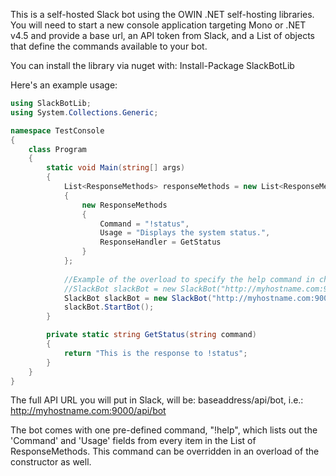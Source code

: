 This is a self-hosted Slack bot using the OWIN .NET self-hosting libraries. You will need to start a new console application targeting Mono or .NET v4.5 and provide a base url, an API token from Slack, and a List of objects that define the commands available to your bot. 

You can install the library via nuget with: Install-Package SlackBotLib

Here's an example usage:
```c#
using SlackBotLib;
using System.Collections.Generic;

namespace TestConsole
{
    class Program
    {
        static void Main(string[] args)
        {
            List<ResponseMethods> responseMethods = new List<ResponseMethods>
            {
                new ResponseMethods
                {
                    Command = "!status",
                    Usage = "Displays the system status.",
                    ResponseHandler = GetStatus
                }
            };
						
			//Example of the overload to specify the help command in channel
			//SlackBot slackBot = new SlackBot("http://myhostname.com:9000", "asdasdasdasd", responseMethods, ".help");
            SlackBot slackBot = new SlackBot("http://myhostname.com:9000", "asdasdasdasd", responseMethods);
            slackBot.StartBot();
        }

        private static string GetStatus(string command)
        {
            return "This is the response to !status";
        }
    }
}
```

The full API URL you will put in Slack, will be: baseaddress/api/bot, i.e.: http://myhostname.com:9000/api/bot

The bot comes with one pre-defined command, "!help", which lists out the 'Command' and 'Usage' fields from every item in the List of ResponseMethods. This command can be overridden in an overload of the constructor as well.
